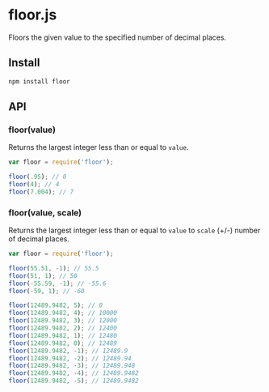 # floor.js

Floors the given value to the specified number of decimal places.

## Install

```sh
npm install floor
```

## API

### floor(value)

Returns the largest integer less than or equal to `value`.

```js
var floor = require('floor');

floor(.95); // 0
floor(4); // 4
floor(7.004); // 7
```

### floor(value, scale)

Returns the largest integer less than or equal to `value` to `scale` (+/-) number of decimal places.

```js
var floor = require('floor');

floor(55.51, -1); // 55.5
floor(51, 1); // 50
floor(-55.59, -1); // -55.6
floor(-59, 1); // -60

floor(12489.9482, 5); // 0
floor(12489.9482, 4); // 10000
floor(12489.9482, 3); // 12000
floor(12489.9482, 2); // 12400
floor(12489.9482, 1); // 12480
floor(12489.9482, 0); // 12489
floor(12489.9482, -1); // 12489.9
floor(12489.9482, -2); // 12489.94
floor(12489.9482, -3); // 12489.948
floor(12489.9482, -4); // 12489.9482
floor(12489.9482, -5); // 12489.9482
```